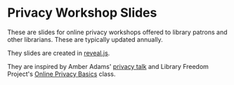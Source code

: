 # Privacy Workshop Slides

These are slides for online privacy workshops offered to library patrons and other librarians. These are typically updated annually.

They slides are created in [reveal.js](https://github.com/hakimel/reveal.js).

They are inspired by Amber Adams' [privacy talk](https://github.com/amberadams/privacy-talk) and Library Freedom Project's [Online Privacy Basics](https://libraryfreedomproject.org/resources-01/onlineprivacybasics/) class.
